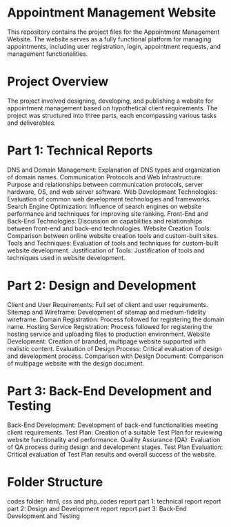 # Appointment Management Website
This repository contains the project files for the Appointment Management Website. The website serves as a fully functional platform for managing appointments, including user registration, login, appointment requests, and management functionalities.

# Project Overview
The project involved designing, developing, and publishing a website for appointment management based on hypothetical client requirements. The project was structured into three parts, each encompassing various tasks and deliverables.

# Part 1: Technical Reports
DNS and Domain Management: Explanation of DNS types and organization of domain names.
Communication Protocols and Web Infrastructure: Purpose and relationships between communication protocols, server hardware, OS, and web server software.
Web Development Technologies: Evaluation of common web development technologies and frameworks.
Search Engine Optimization: Influence of search engines on website performance and techniques for improving site ranking.
Front-End and Back-End Technologies: Discussion on capabilities and relationships between front-end and back-end technologies.
Website Creation Tools: Comparison between online website creation tools and custom-built sites.
Tools and Techniques: Evaluation of tools and techniques for custom-built website development.
Justification of Tools: Justification of tools and techniques used in website development.


# Part 2: Design and Development
Client and User Requirements: Full set of client and user requirements.
Sitemap and Wireframe: Development of sitemap and medium-fidelity wireframe.
Domain Registration: Process followed for registering the domain name.
Hosting Service Registration: Process followed for registering the hosting service and uploading files to production environment.
Website Development: Creation of branded, multipage website supported with realistic content.
Evaluation of Design Process: Critical evaluation of design and development process.
Comparison with Design Document: Comparison of multipage website with the design document.


# Part 3: Back-End Development and Testing
Back-End Development: Development of back-end functionalities meeting client requirements.
Test Plan: Creation of a suitable Test Plan for reviewing website functionality and performance.
Quality Assurance (QA): Evaluation of QA process during design and development stages.
Test Plan Evaluation: Critical evaluation of Test Plan results and overall success of the website.


# Folder Structure
codes folder: html, css and php_codes
report part 1: technical report
report part 2: Design and Development report
report part 3: Back-End Development and Testing
